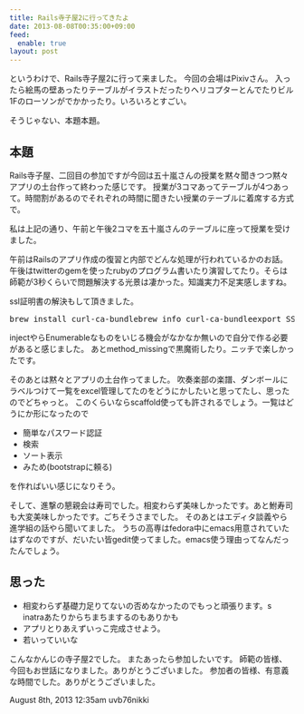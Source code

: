 ```yaml
---
title: Rails寺子屋2に行ってきたよ
date: 2013-08-08T00:35:00+09:00
feed:
  enable: true
layout: post
---
```

<p>      というわけで、Rails寺子屋2に行って来ました。 今回の会場はPixivさん。      入ったら絵馬の壁あったりテーブルがイラストだったりヘリコプターとんでたりビル1Fのローソンがでかかったり。いろいろとすごい。    </p>    <p>そうじゃない、本題本題。</p>    <h2>本題</h2>    <p>      Rails寺子屋、二回目の参加ですが今回は五十嵐さんの授業を黙々聞きつつ黙々アプリの土台作って終わった感じです。      授業が3コマあってテーブルが4つあって。時間割があるのでそれぞれの時間に聞きたい授業のテーブルに着席する方式で。    </p>    <p>      私は上記の通り、午前と午後2コマを五十嵐さんのテーブルに座って授業を受けました。    </p>    <p>      午前はRailsのアプリ作成の復習と内部でどんな処理が行われているかのお話。      午後はtwitterのgemを使ったrubyのプログラム書いたり演習してたり。そらは師範が3秒くらいで問題解決する光景は凄かった。知識実力不足実感しますね。    </p>    <p>ssl証明書の解決もして頂きました。</p>    <pre>brew install curl-ca-bundlebrew info curl-ca-bundleexport SSL_CERT_FILE=/usr/local/opt/curl-ca-bundle/share/ca-bundle.crt</pre>    <p>      injectやらEnumerableなものをいじる機会がなかなか無いので自分で作る必要があると感じました。      あとmethod_missingで黒魔術したり。ニッチで楽しかったです。    </p>    <p>      そのあとは黙々とアプリの土台作ってました。      吹奏楽部の楽譜、ダンボールにラベルつけて一覧をexcel管理してたのをどうにかしたいと思ってたし、思ったのでどちゃっと。      このくらいならscaffold使っても許されるでしょう。一覧はどうにか形になったので    </p>    <ul>      <li>簡単なパスワード認証</li>      <li>検索</li>      <li>ソート表示</li>      <li>みため(bootstrapに頼る)</li>    </ul>    <p>を作ればいい感じになりそう。</p>    <p>      そして、進撃の懇親会は寿司でした。相変わらず美味しかったです。あと鮒寿司も大変美味しかったです。ごちそうさまでした。      そのあとはエディタ談義やら進学組の話やら聞いてました。      うちの高専はfedora中にemacs用意されていたはずなのですが、だいたい皆gedit使ってました。emacs使う理由ってなんだったんでしょう。    </p>    <h2>思った</h2>    <ul>      <li>        相変わらず基礎力足りてないの否めなかったのでもっと頑張ります。s        inatraあたりからちまちまするのもありかも      </li>      <li>アプリとりあえずいっこ完成させよう。</li>      <li>若いっていいな</li>    </ul>    <p>      こんなかんじの寺子屋2でした。 またあったら参加したいです。      師範の皆様、今回もお世話になりました。ありがとうございました。      参加者の皆様、有意義な時間でした。ありがとうございました。    </p>    <div id="footer">      <span id="timestamp"> August 8th, 2013 12:35am </span>      <span class="tag">uvb76nikki</span>    </div>
